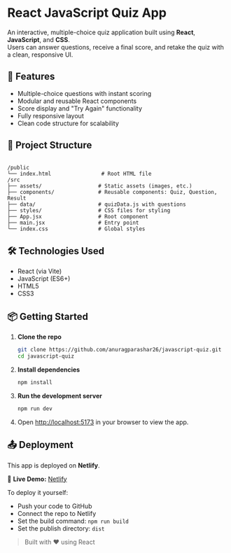 # React JavaScript Quiz App

An interactive, multiple-choice quiz application built using **React**, **JavaScript**, and **CSS**.  
Users can answer questions, receive a final score, and retake the quiz with a clean, responsive UI.

## 🚀 Features

- Multiple-choice questions with instant scoring
- Modular and reusable React components
- Score display and "Try Again" functionality
- Fully responsive layout
- Clean code structure for scalability

## 📁 Project Structure

```

/public
└── index.html                # Root HTML file
/src
├── assets/                  # Static assets (images, etc.)
├── components/              # Reusable components: Quiz, Question, Result
├── data/                    # quizData.js with questions
├── styles/                  # CSS files for styling
├── App.jsx                  # Root component
├── main.jsx                 # Entry point
└── index.css                # Global styles

````

## 🛠 Technologies Used

- React (via Vite)
- JavaScript (ES6+)
- HTML5
- CSS3

## 📦 Getting Started

1. **Clone the repo**
   ```bash
   git clone https://github.com/anuragparashar26/javascript-quiz.git
   cd javascript-quiz

2. **Install dependencies**

   ```bash
   npm install
   ```

3. **Run the development server**

   ```bash
   npm run dev
   ```

4. Open [http://localhost:5173](http://localhost:5173) in your browser to view the app.

## 📤 Deployment

This app is deployed on **Netlify**.

🔗 **Live Demo:** [Netlify](https://javascript-quiz-fsd.netlify.app/)

To deploy it yourself:

* Push your code to GitHub
* Connect the repo to Netlify
* Set the build command: `npm run build`
* Set the publish directory: `dist`

> Built with ❤️ using React
